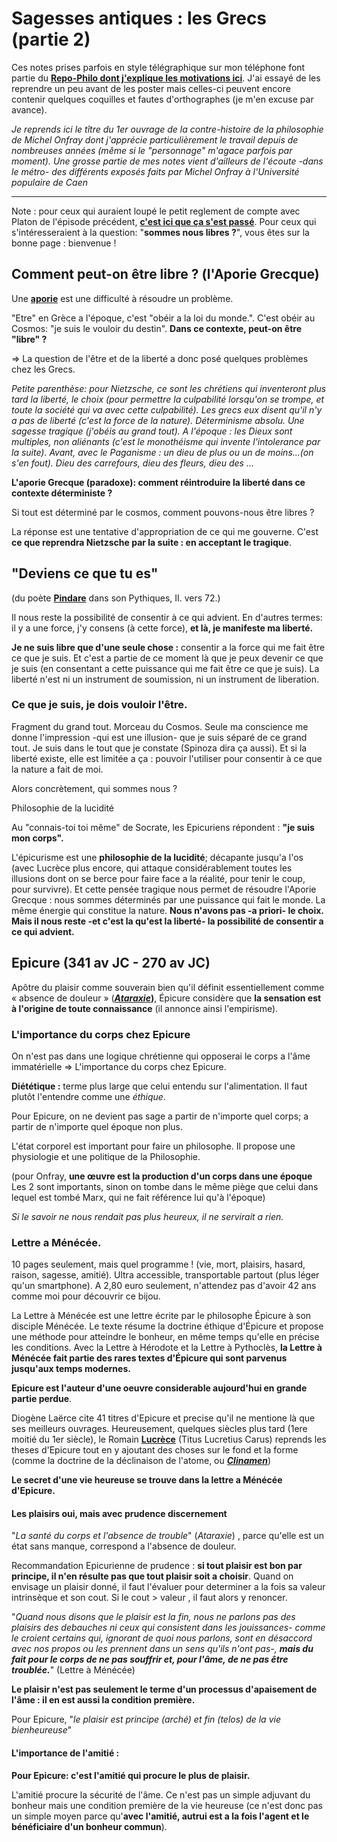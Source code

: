 # Sagesses antiques : les Grecs (partie 2) 

Ces notes prises parfois en style télégraphique sur mon téléphone font partie du __[Repo-Philo dont j'explique les motivations ici](Readme.md)__. J'ai essayé de les reprendre un peu avant de les poster mais celles-ci peuvent encore contenir quelques coquilles et fautes d'orthographes (je m'en excuse par avance). 

*Je reprends ici le tître du 1er ouvrage de la contre-histoire de la philosophie de Michel Onfray dont j'apprécie particulièrement le travail depuis de nombreuses années (même si le "personnage" m'agace parfois par moment). Une grosse partie de mes notes vient d'ailleurs de l'écoute -dans le métro- des différents exposés faits par Michel Onfray à l'Université populaire de Caen*

- - -
Note : pour ceux qui auraient loupé le petit reglement de compte avec Platon de l'épisode précédent, __[c'est ici que ça s'est passé](Grece.md)__. Pour ceux qui s'intéresseraient à la question: "__sommes nous libres ?__", vous êtes sur la bonne page : bienvenue !



## Comment peut-on être libre ? (l'Aporie Grecque)

Une __[aporie](https://fr.wikipedia.org/wiki/Aporie)__ est une difficulté à résoudre un problème. 

"Etre" en Grèce a l'époque, c'est "obéir a la loi du monde.". C'est obéir au Cosmos: "je suis le vouloir du destin".  __Dans ce contexte, peut-on être "libre" ?__

=> La question de l'être et de la liberté a donc posé quelques problèmes chez les Grecs.

*Petite parenthèse: pour Nietzsche, ce sont les chrétiens qui inventeront plus tard la liberté, le choix (pour permettre la culpabilité lorsqu'on se trompe, et toute la société qui va avec cette culpabilité). Les grecs eux disent qu'il n'y a pas de liberté (c'est la force de la nature). Déterminisme absolu. Une sagesse tragique (j'obéis au grand tout). A l'époque : les Dieux sont multiples, non aliénants (c'est le monothéisme qui invente l'intolerance par la suite). Avant, avec le Paganisme : un dieu de plus ou un de moins...(on s'en fout). Dieu des carrefours, dieu des fleurs, dieu des ...*

__L'aporie Grecque (paradoxe): comment réintroduire la liberté dans ce contexte déterministe ?__

Si tout est déterminé par le cosmos, comment pouvons-nous être libres ? 

La réponse est une tentative d'appropriation de ce qui me gouverne. C'est __ce que reprendra Nietzsche par la suite : en acceptant le tragique__. 

## "Deviens ce que tu es" 
(du poète __[Pindare](https://fr.wikipedia.org/wiki/Pindare)__ dans son Pythiques, II. vers 72.)

Il nous reste la possibilité de consentir à ce qui advient. En d'autres termes: il y a une force, j'y consens (à cette force), __et là, je manifeste ma liberté.__ 

__Je ne suis libre que d'une seule chose :__ consentir a la force qui me fait être ce que je suis. Et c'est a partie de ce moment là que je peux devenir ce que je suis (en consentant a cette puissance qui me fait être ce que je suis). La liberté n'est ni un instrument de soumission, ni un instrument de liberation. 

### Ce que je suis, je dois vouloir l'être.

Fragment du grand tout. Morceau du Cosmos. Seule ma conscience me donne l'impression -qui est une illusion- que je suis séparé de ce grand tout. Je suis dans le tout que je constate (Spinoza dira ça aussi). Et si la liberté existe, elle est limitée a ça : pouvoir l'utiliser pour consentir à ce que la nature a fait de moi. 

Alors concrètement, qui sommes nous ?

Philosophie de la lucidité

Au "connais-toi toi même" de Socrate, les Epicuriens répondent : __"je suis mon corps".__

L'épicurisme est une __philosophie de la lucidité__; décapante jusqu'a l'os (avec Lucrèce plus encore, qui attaque considérablement toutes les illusions dont on se berce pour faire face a la réalité, pour tenir le coup, pour survivre). Et cette pensée tragique nous permet de résoudre l'Aporie Grecque : nous sommes déterminés par une puissance qui fait le monde. La même énergie qui constitue la nature. __Nous n'avons pas -a priori- le choix. Mais il nous reste -et c'est la qu'est la liberté- la possibilité de consentir a ce qui advient.__

## Epicure (341 av JC - 270 av JC)

Apôtre du plaisir comme souverain bien qu'il définit essentiellement comme « absence de douleur » (__*[Ataraxie](https://fr.wikipedia.org/wiki/Ataraxie)*)__, Épicure considère que __la sensation est à l'origine de toute connaissance__ (il annonce ainsi l'empirisme).

### L'importance du corps chez Epicure

On n'est pas dans une logique chrétienne qui opposerai le corps a l'âme immatérielle => L'importance du corps chez Epicure. 

__Diététique :__ terme plus large que celui entendu sur l'alimentation. Il faut plutôt l'entendre comme une *éthique*.

Pour Epicure, on ne devient pas sage a partir de n'importe quel corps; a partir de n'importe quel époque non plus. 

L'état corporel est important pour faire un philosophe. Il propose une physiologie et une politique de la Philosophie.

(pour Onfray, __une œuvre est la production d'un corps dans une époque__ Les 2 sont importants, sinon on tombe dans le même piège que celui dans lequel est tombé Marx, qui ne fait référence lui qu'à l'époque)

*Si le savoir ne nous rendait pas plus heureux, il ne servirait a rien.*

### Lettre a Ménécée.

10 pages seulement, mais quel programme ! (vie, mort, plaisirs, hasard, raison, sagesse, amitié). Ultra accessible, transportable partout (plus léger qu'un smartphone). A 2,80 euro seulement, n'attendez pas d'avoir 42 ans comme moi pour découvrir ce bijou. 

La Lettre à Ménécée est une lettre écrite par le philosophe Épicure à son disciple Ménécée. Le texte résume la doctrine éthique d'Épicure et propose une méthode pour atteindre le bonheur, en même temps qu'elle en précise les conditions. Avec la Lettre à Hérodote et la Lettre à Pythoclès, __la Lettre à Ménécée fait partie des rares textes d'Épicure qui sont parvenus jusqu'aux temps modernes.__

__Epicure est l'auteur d'une oeuvre considerable aujourd'hui en grande partie perdue__. 

Diogène Laërce cite 41 titres d'Epicure et precise qu'il ne mentione là que ses meilleurs ouvrages. Heureusement, quelques siècles plus tard (1ere moitié du 1er siècle), le Romain __[Lucrèce](https://fr.wikipedia.org/wiki/Lucr%C3%A8ce)__ (Titus Lucretius Carus) reprends les theses d'Epicure tout en y ajoutant des choses sur le fond et la forme (comme la doctrine de la déclinaison de l'atome, ou __*[Clinamen](https://fr.wikipedia.org/wiki/Clinamen)*__)


__Le secret d'une vie heureuse se trouve dans la lettre a Ménécée d'Epicure.__

#### Les plaisirs oui, mais avec prudence discernement 

"*La santé du corps et l'absence de trouble*" (*Ataraxie*) , parce qu'elle est un état sans manque, correspond a l'absence de douleur. 

Recommandation Epicurienne de prudence : __si tout plaisir est bon par principe, il n'en résulte pas que tout plaisir soit a choisir__. Quand on envisage un plaisir donné, il faut l'évaluer pour determiner a la fois sa valeur intrinsèque et son cout. Si le cout > valeur , il faut alors y renoncer.

"*Quand nous disons que le plaisir est la fin, nous ne parlons pas des plaisirs des debauches ni ceux qui consistent dans les jouissances- comme le croient certains qui, ignorant de quoi nous parlons, sont en désaccord avec nos propos ou les prennent dans un sens qu'ils n'ont pas-, __mais du fait pour le corps de ne pas souffrir et, pour l'âme, de ne pas être troublée.__*" (Lettre à Ménécée)
 
__Le plaisir n'est pas seulement le terme d'un processus d'apaisement de l'âme : il en est aussi la condition première.__

Pour Epicure, "*le plaisir est principe (arché) et fin (telos) de la vie bienheureuse*"

#### L'importance de l'amitié :

__Pour Epicure: c'est l'amitié qui procure le plus de plaisir.__

L'amitié procure la sécurité de l'âme. Ce n'est pas un simple adjuvant du bonheur mais une condition première de la vie heureuse (ce n'est donc pas un simple moyen parce qu'__avec l'amitié, autrui est a la fois l'agent et le bénéficiaire d'un bonheur commun__).

